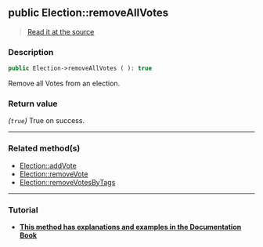## public Election::removeAllVotes

> [Read it at the source](https://github.com/julien-boudry/Condorcet/blob/master/src/ElectionProcess/VotesProcess.php#L295)

### Description    

```php
public Election->removeAllVotes ( ): true
```

Remove all Votes from an election.
    

### Return value   

*(`true`)* True on success.


---------------------------------------

### Related method(s)      

* [Election::addVote](/Docs/api-reference/Election%20Class/Election--addVote.md)    
* [Election::removeVote](/Docs/api-reference/Election%20Class/Election--removeVote.md)    
* [Election::removeVotesByTags](/Docs/api-reference/Election%20Class/Election--removeVotesByTags.md)    

---------------------------------------

### Tutorial

* **[This method has explanations and examples in the Documentation Book](https://www.condorcet.io/3.AsPhpLibrary/5.Votes/1.AddVotes)**    
